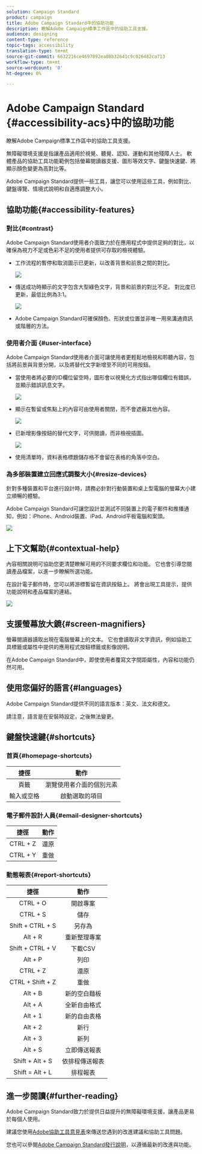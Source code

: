```yaml
---
solution: Campaign Standard
product: campaign
title: Adobe Campaign Standard中的協助功能
description: 瞭解Adobe Campaign標準工作區中的協助工具支援。
audience: designing
content-type: reference
topic-tags: accessibility
translation-type: tm+mt
source-git-commit: 6632216ce4697892ea08b32641c9c026482ca713
workflow-type: tm+mt
source-wordcount: '0'
ht-degree: 0%

---
```



# Adobe Campaign Standard {#accessibility-acs}中的協助功能

瞭解Adobe Campaign標準工作區中的協助工具支援。

無障礙環境支援是指讓產品適用於視覺、聽覺、認知、運動和其他殘障人士。 軟體產品的協助工具功能範例包括螢幕閱讀器支援、圖形等效文字、鍵盤快速鍵、將顯示顏色變更為高對比等。

Adobe Campaign Standard提供一些工具，讓您可以使用這些工具，例如對比、鍵盤導覽、情境式說明和自適應調整大小。

## 協助功能{#accessibility-features}

### 對比{#contrast}

Adobe Campaign Standard使用者介面致力於在應用程式中提供足夠的對比，以確保為視力不足或色彩不足的使用者提供可存取的檢視體驗。

* 工作流程的暫停和取消圖示已更新，以改善背景和前景之間的對比。

   ![](assets/accessibility_1.png)

* 傳送成功時顯示的文字包含大型綠色文字，背景和前景的對比不足。 對比度已更新，最低比例為3:1。

   ![](assets/accessibility_2.png)

* Adobe Campaign Standard可確保顏色、形狀或位置並非唯一用來溝通資訊或階層的方法。

### 使用者介面 {#user-interface}

Adobe Campaign Standard使用者介面可讓使用者更輕鬆地檢視和聆聽內容，包括將前景與背景分開，以及將替代文字新增至不同的可用按鈕。

* 當使用者將必要的ID欄位留空時，圖形會以視覺化方式指出哪個欄位有錯誤，並顯示錯誤訊息文字。

   ![](assets/accessibility_3.png)

* 顯示在暫留或焦點上的內容可由使用者關閉，而不會遮蔽其他內容。

   ![](assets/accessibility_4.png)

* 已新增影像按鈕的替代文字，可供閱讀，而非檢視插圖。

   ![](assets/accessibility_5.png)

* 使用清單時，資料表格標題儲存格不會留在表格的角落中空白。

### 為多部裝置建立回應式調整大小{#resize-devices}

針對多種裝置和平台進行設計時，請務必針對行動裝置和桌上型電腦的螢幕大小建立順暢的體驗。

Adobe Campaign Standard可讓您設計並測試不同裝置上的電子郵件和推播通知，例如：iPhone、Android裝置、iPad、Android平板電腦和案頭。

![](assets/accessibility_6.png)

## 上下文幫助{#contextual-help}

內容相關說明可協助您更清楚瞭解可用的不同要求欄位和功能。 它也會引導您閱讀產品檔案，以進一步瞭解所選功能。

在設計電子郵件時，您可以將游標暫留在資訊按鈕上。 將會出現工具提示，提供功能說明和產品檔案的連結。

![](assets/accessibility_7.png)

## 支援螢幕放大鏡{#screen-magnifiers}

螢幕閱讀器讀取出現在電腦螢幕上的文本。 它也會讀取非文字資訊，例如協助工具標籤或屬性中提供的應用程式按鈕標籤或影像說明。

在Adobe Campaign Standard中，即使使用者覆寫文字間距屬性，內容和功能仍然可用。

## 使用您偏好的語言{#languages}

Adobe Campaign Standard提供不同的語言版本：英文、法文和德文。

請注意，語言是在安裝時設定，之後無法變更。

## 鍵盤快速鍵{#shortcuts}

### 首頁{#homepage-shortcuts}

| 捷徑 | 動作 |
|:-:|:-:|
| 頁籤 | 瀏覽使用者介面的個別元素 |
| 輸入或空格 | 啟動選取的項目 |

### 電子郵件設計人員{#email-designer-shortcuts}

| 捷徑 | 動作 |
|:-:|:-:|
| CTRL + Z | 還原 |
| CTRL + Y | 重做 |

### 動態報表{#report-shortcuts}

| 捷徑 | 動作 |
|:-:|:-:|
| CTRL + O | 開啟專案 |
| CTRL + S | 儲存 |
| Shift + CTRL + S | 另存為 |
| Alt + R | 重新整理專案 |
| Shift + CTRL + V | 下載CSV |
| Alt + P | 列印 |
| CTRL + Z | 還原 |
| CTRL + Shift + Z | 重做 |
| Alt + B | 新的空白麵板 |
| Alt + A | 全新自由格式 |
| Alt + 1 | 新的自由表格 |
| Alt + 2 | 新行 |
| Alt + 3 | 新列 |
| Alt + S | 立即傳送報表 |
| Shift + Alt + S | 依排程傳送報表 |
| Shift = Alt + L | 排程報表 |

## 進一步閱讀{#further-reading}

Adobe Campaign Standard致力於提供日益提升的無障礙環境支援，讓產品更易於每個人使用。

建議您使用[Adobe協助工具意見表](https://www.adobe.com/accessibility/feedback.html)來傳送您遇到的改進建議和協助工具問題。

您也可以參閱[Adobe Campaign Standard發行說明](https://experienceleague.adobe.com/docs/campaign-standard/using/release-notes/release-notes.html?lang=en#release-notes)，以遵循最新的改進與功能。
